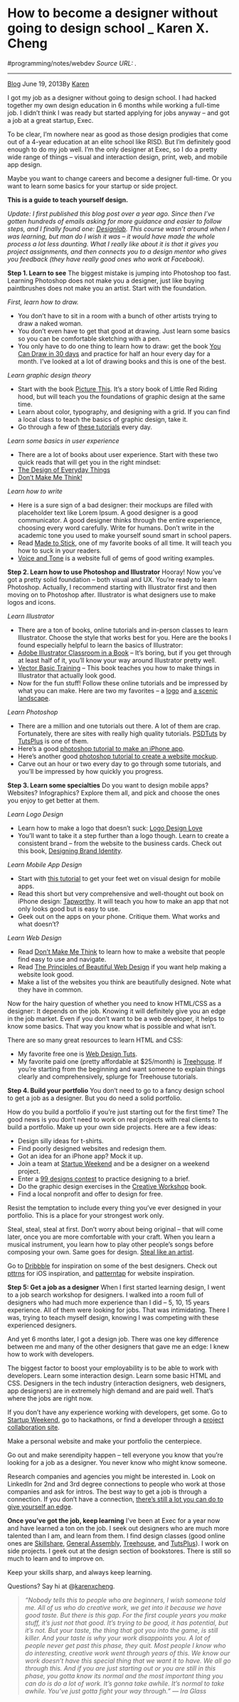# How to become a designer without going to design school _ Karen X. Cheng
#programming/notes/webdev
*Source URL: [](http://www.karenx.com/blog/how-to-become-a-designer-without-going-to-design-school/).*
- - - -
[Blog](http://www.karenx.com/blog/category/blog/)
June 19, 2013By [Karen](http://www.karenx.com/blog/author/admin/)

I got my job as a designer without going to design school. I had hacked together my own design education in 6 months while working a full-time job. I didn’t think I was ready but started applying for jobs anyway – and got a job at a great startup, Exec.

To be clear, I’m nowhere near as good as those design prodigies that come out of a 4-year education at an elite school like RISD. But I’m definitely good enough to do my job well. I’m the only designer at Exec, so I do a pretty wide range of things – visual and interaction design, print, web, and mobile app design.

Maybe you want to change careers and become a designer full-time.
Or you want to learn some basics for your startup or side project.

**This is a guide to teach yourself design.**

*Update: I first published this blog post over a year ago. Since then I’ve gotten hundreds of emails asking for more guidance and easier to follow steps, and I finally found one: [Designlab](http://trydesignlab.com/?utm_source=karenx&aff=karenx&utm_content=homepage). This course wasn’t around when I was learning, but man do I wish it was – it would have made the whole process a lot less daunting. What I really like about it is that it gives you project assignments, and then connects you to a design mentor who gives you feedback (they have really good ones who work at Facebook).*

**Step 1. Learn to see**
The biggest mistake is jumping into Photoshop too fast. Learning Photoshop does not make you a designer, just like buying paintbrushes does not make you an artist. Start with the foundation.

*First, learn how to draw.*

* You don’t have to sit in a room with a bunch of other artists trying to draw a naked woman.
* You don’t even have to get that good at drawing. Just learn some basics so you can be comfortable sketching with a pen.
* You only have to do one thing to learn how to draw: get the book [You Can Draw in 30 days](http://www.amazon.com/gp/product/0738212415/ref=as_li_tl?ie=UTF8&camp=1789&creative=9325&creativeASIN=0738212415&linkCode=as2&tag=karenxdesign-20&linkId=4XCF2MRB7CRCZUH3) and practice for half an hour every day for a month. I’ve looked at a lot of drawing books and this is one of the best.

*Learn graphic design theory*

* Start with the book [Picture This](http://www.amazon.com/gp/product/1587170302/ref=as_li_tl?ie=UTF8&camp=1789&creative=9325&creativeASIN=1587170302&linkCode=as2&tag=karenxdesign-20&linkId=2XASGYJTMMM6GMFI). It’s a story book of Little Red Riding hood, but will teach you the foundations of graphic design at the same time.
* Learn about color, typography, and designing with a grid. If you can find a local class to teach the basics of graphic design, take it.
* Go through a few of [these tutorials](http://psd.tutsplus.com/articles/web/50-totally-free-lessons-in-graphic-design-theory/) every day.

*Learn some basics in user experience*

* There are a lot of books about user experience. Start with these two quick reads that will get you in the right mindset:
* [The Design of Everyday Things](http://www.amazon.com/gp/product/0465050654?ie=UTF8&camp=1789&creativeASIN=0465050654&linkCode=xm2&tag=karenxdesign-20)
* [Don’t Make Me Think!](http://www.amazon.com/gp/product/0321965515?ie=UTF8&camp=1789&creativeASIN=0321965515&linkCode=xm2&tag=karenxdesign-20)

*Learn how to write*

* Here is a sure sign of a bad designer: their mockups are filled with placeholder text like Lorem Ipsum. A good designer is a good communicator. A good designer thinks through the entire experience, choosing every word carefully. Write for humans. Don’t write in the academic tone you used to make yourself sound smart in school papers.
* Read [Made to Stick](http://www.amazon.com/gp/product/1400064287?ie=UTF8&camp=1789&creativeASIN=1400064287&linkCode=xm2&tag=karenxdesign-20), one of my favorite books of all time. It will teach you how to suck in your readers.
* [Voice and Tone](http://voiceandtone.com/) is a website full of gems of good writing examples.

**Step 2. Learn how to use Photoshop and Illustrator**
Hooray! Now you’ve got a pretty solid foundation – both visual and UX. You’re ready to learn Photoshop. Actually, I recommend starting with Illustrator first and then moving on to Photoshop after. Illustrator is what designers use to make logos and icons.

*Learn Illustrator*

* There are a ton of books, online tutorials and in-person classes to learn Illustrator. Choose the style that works best for you. Here are the books I found especially helpful to learn the basics of Illustrator:
* [Adobe Illustrator Classroom in a Book](http://www.amazon.com/gp/product/032182248X?ie=UTF8&camp=1789&creativeASIN=032182248X&linkCode=xm2&tag=karenxdesign-20) – It’s boring, but if you get through at least half of it, you’ll know your way around Illustrator pretty well.
* [Vector Basic Training](http://www.amazon.com/gp/product/0321749596?ie=UTF8&camp=1789&creativeASIN=0321749596&linkCode=xm2&tag=karenxdesign-20) – This book teaches you how to make things in Illustrator that actually look good.
* Now for the fun stuff! Follow these online tutorials and be impressed by what you can make. Here are two my favorites – a [logo](http://vector.tutsplus.com/tutorials/text-effects/creating-an-environmentally-friendly-green-type-treatment/) and [a scenic landscape](http://vector.tutsplus.com/tutorials/illustration/how-to-create-a-landscape-wallpaper-for-your-desktop/).

*Learn Photoshop*

* There are a million and one tutorials out there. A lot of them are crap. Fortunately, there are sites with really high quality tutorials. [PSDTuts](http://psd.tutsplus.com/) by [TutsPlus](https://tutsplus.com/) is one of them.
* Here’s a good [photoshop tutorial to make an iPhone app](http://psd.tutsplus.com/tutorials/interface-tutorials/mobile-ui-how-to-redesign-the-spendometer-iphone-app-part-1/).
* Here’s another good [photoshop tutorial to create a website mockup](http://webdesign.tutsplus.com/tutorials/basics-create-a-clean-magazine-blog-theme-day-1-design/).
* Carve out an hour or two every day to go through some tutorials, and you’ll be impressed by how quickly you progress.

**Step 3. Learn some specialties**
Do you want to design mobile apps? Websites? Infographics? Explore them all, and pick and choose the ones you enjoy to get better at them.

*Learn Logo Design*

* Learn how to make a logo that doesn’t suck: [Logo Design Love](http://www.amazon.com/gp/product/0321985206?ie=UTF8&camp=1789&creativeASIN=0321985206&linkCode=xm2&tag=karenxdesign-20)
* You’ll want to take it a step further than a logo though. Learn to create a consistent brand – from the website to the business cards. Check out this book, [Designing Brand Identity](http://www.amazon.com/gp/product/1118099206?ie=UTF8&camp=1789&creativeASIN=1118099206&linkCode=xm2&tag=karenxdesign-20).

*Learn Mobile App Design*

* Start with [this tutorial](http://psd.tutsplus.com/tutorials/interface-tutorials/mobile-ui-how-to-redesign-the-spendometer-iphone-app-part-1/) to get your feet wet on visual design for mobile apps.
* Read this short but very comprehensive and well-thought out book on iPhone design: [Tapworthy](http://www.amazon.com/gp/product/1449381650?ie=UTF8&camp=1789&creativeASIN=1449381650&linkCode=xm2&tag=karenxdesign-20). It will teach you how to make an app that not only looks good but is easy to use.
* Geek out on the apps on your phone. Critique them. What works and what doesn’t?

*Learn Web Design*

* Read [Don’t Make Me Think](http://www.amazon.com/gp/product/0321965515?ie=UTF8&camp=1789&creativeASIN=0321965515&linkCode=xm2&tag=karenxdesign-20) to learn how to make a website that people find easy to use and navigate.
* Read [The Principles of Beautiful Web Design](http://www.amazon.com/gp/product/0992279445?ie=UTF8&camp=1789&creativeASIN=0992279445&linkCode=xm2&tag=karenxdesign-20) if you want help making a website look good.
* Make a list of the websites you think are beautifully designed. Note what they have in common.

Now for the hairy question of whether you need to know HTML/CSS as a designer: It depends on the job. Knowing it will definitely give you an edge in the job market. Even if you don’t want to be a web developer, it helps to know some basics. That way you know what is possible and what isn’t.

There are so many great resources to learn HTML and CSS:

* My favorite free one is [Web Design Tuts](http://webdesign.tutsplus.com/).
* My favorite paid one (pretty affordable at $25/month) is [Treehouse](http://teamtreehouse.com/). If you’re starting from the beginning and want someone to explain things clearly and comprehensively, splurge for Treehouse tutorials.

**Step 4. Build your portfolio**
You don’t need to go to a fancy design school to get a job as a designer. But you do need a solid portfolio.

How do you build a portfolio if you’re just starting out for the first time? The good news is you don’t need to work on real projects with real clients to build a portfolio. Make up your own side projects. Here are a few ideas:

* Design silly ideas for t-shirts.
* Find poorly designed websites and redesign them.
* Got an idea for an iPhone app? Mock it up.
* Join a team at [Startup Weekend](http://startupweekend.org/) and be a designer on a weekend project.
* Enter a [99 designs contest](http://99designs.com/) to practice designing to a brief.
* Do the graphic design exercises in the [Creative Workshop](http://www.amazon.com/gp/product/1600617972?ie=UTF8&camp=1789&creativeASIN=1600617972&linkCode=xm2&tag=karenxdesign-20) book.
* Find a local nonprofit and offer to design for free.

Resist the temptation to include every thing you’ve ever designed in your portfolio. This is a place for your strongest work only.

Steal, steal, steal at first. Don’t worry about being original – that will come later, once you are more comfortable with your craft. When you learn a musical instrument, you learn how to play other people’s songs before composing your own. Same goes for design. [Steal like an artist](http://www.amazon.com/gp/product/0761169253?ie=UTF8&camp=1789&creativeASIN=0761169253&linkCode=xm2&tag=karenxdesign-20).

Go to [Dribbble](http://dribbble.com/) for inspiration on some of the best designers. Check out [pttrns](http://pttrns.com/) for iOS inspiration, and [patterntap](http://patterntap.com/) for website inspiration.

**Step 5: Get a job as a designer**
When I first started learning design, I went to a job search workshop for designers. I walked into a room full of designers who had much more experience than I did – 5, 10, 15 years experience. All of them were looking for jobs. That was intimidating. There I was, trying to teach myself design, knowing I was competing with these experienced designers.

And yet 6 months later, I got a design job. There was one key difference between me and many of the other designers that gave me an edge: I knew how to work with developers.

The biggest factor to boost your employability is to be able to work with developers. Learn some interaction design. Learn some basic HTML and CSS. Designers in the tech industry (interaction designers, web designers, app designers) are in extremely high demand and are paid well. That’s where the jobs are right now.

If you don’t have any experience working with developers, get some. Go to [Startup Weekend](http://startupweekend.org/), go to hackathons, or find a developer through a [project collaboration site](http://collabfinder.com/).

Make a personal website and make your portfolio the centerpiece.

Go out and make serendipity happen – tell everyone you know that you’re looking for a job as a designer. You never know who might know someone.

Research companies and agencies you might be interested in. Look on LinkedIn for 2nd and 3rd degree connections to people who work at those companies and ask for intros. The best way to get a job is through a connection. If you don’t have a connection, [there’s still a lot you can do to give yourself an edge](http://karenx.com/blog/how-to-get-a-job-when-you-have-no-connections/).

**Once you’ve got the job, keep learning**
I’ve been at Exec for a year now and have learned a ton on the job. I seek out designers who are much more talented than I am, and learn from them. I find design classes (good online ones are [Skillshare](http://www.skillshare.com/classes?school=design), [General Assembly](https://generalassemb.ly/), [Treehouse](http://teamtreehouse.com/), and [TutsPlus](https://tutsplus.com/)). I work on side projects. I geek out at the design section of bookstores. There is still so much to learn and to improve on.

Keep your skills sharp, and always keep learning.

Questions? Say hi at @[karenxcheng](http://twitter.com/karenxcheng).

> _“Nobody tells this to people who are beginners, I wish someone told me. All of us who do creative work, we get into it because we have good taste. But there is this gap. For the first couple years you make stuff, it’s just not that good. It’s trying to be good, it has potential, but it’s not. But your taste, the thing that got you into the game, is still killer. And your taste is why your work disappoints you. A lot of people never get past this phase, they quit. Most people I know who do interesting, creative work went through years of this. We know our work doesn’t have this special thing that we want it to have. We all go through this. And if you are just starting out or you are still in this phase, you gotta know its normal and the most important thing you can do is do a lot of work. It’s gonna take awhile. It’s normal to take awhile. You’ve just gotta fight your way through.” ― Ira Glass_  
